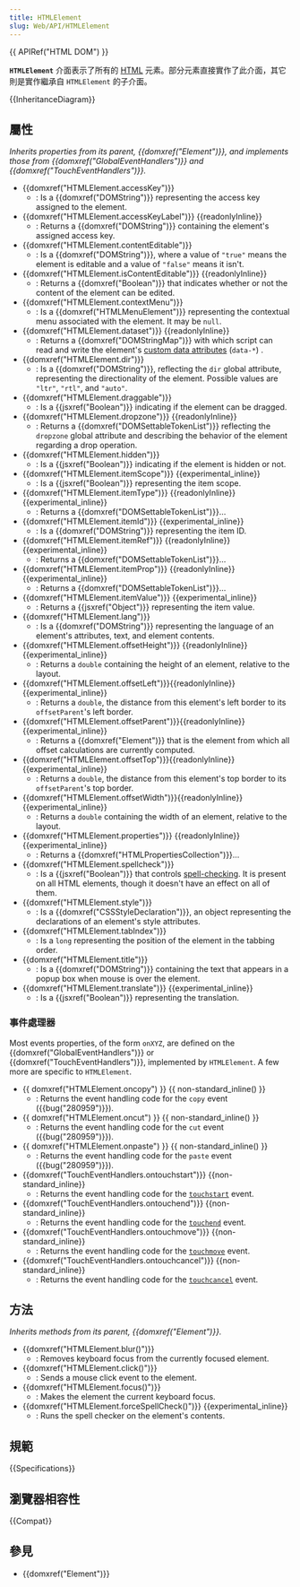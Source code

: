 ```yaml
---
title: HTMLElement
slug: Web/API/HTMLElement
---
```


{{ APIRef("HTML DOM") }}

**`HTMLElement`** 介面表示了所有的 [HTML](/docs/Web/HTML) 元素。部分元素直接實作了此介面，其它則是實作繼承自 `HTMLElement` 的子介面。

{{InheritanceDiagram}}

## 屬性

_Inherits properties from its parent, {{domxref("Element")}}, and implements those from {{domxref("GlobalEventHandlers")}} and {{domxref("TouchEventHandlers")}}._

- {{domxref("HTMLElement.accessKey")}}
  - : Is a {{domxref("DOMString")}} representing the access key assigned to the element.
- {{domxref("HTMLElement.accessKeyLabel")}} {{readonlyInline}}
  - : Returns a {{domxref("DOMString")}} containing the element's assigned access key.
- {{domxref("HTMLElement.contentEditable")}}
  - : Is a {{domxref("DOMString")}}, where a value of `"true"` means the element is editable and a value of `"false"` means it isn't.
- {{domxref("HTMLElement.isContentEditable")}} {{readonlyInline}}
  - : Returns a {{domxref("Boolean")}} that indicates whether or not the content of the element can be edited.
- {{domxref("HTMLElement.contextMenu")}}
  - : Is a {{domxref("HTMLMenuElement")}} representing the contextual menu associated with the element. It may be `null`.
- {{domxref("HTMLElement.dataset")}} {{readonlyInline}}
  - : Returns a {{domxref("DOMStringMap")}} with which script can read and write the element's [custom data attributes](/zh-TW/docs/Web/Guide/HTML/Using_data_attributes) (`data-*`) .
- {{domxref("HTMLElement.dir")}}
  - : Is a {{domxref("DOMString")}}, reflecting the `dir` global attribute, representing the directionality of the element. Possible values are `"ltr"`, `"rtl"`, and `"auto"`.
- {{domxref("HTMLElement.draggable")}}
  - : Is a {{jsxref("Boolean")}} indicating if the element can be dragged.
- {{domxref("HTMLElement.dropzone")}} {{readonlyInline}}
  - : Returns a {{domxref("DOMSettableTokenList")}} reflecting the `dropzone` global attribute and describing the behavior of the element regarding a drop operation.
- {{domxref("HTMLElement.hidden")}}
  - : Is a {{jsxref("Boolean")}} indicating if the element is hidden or not.
- {{domxref("HTMLElement.itemScope")}} {{experimental_inline}}
  - : Is a {{jsxref("Boolean")}} representing the item scope.
- {{domxref("HTMLElement.itemType")}} {{readonlyInline}}{{experimental_inline}}
  - : Returns a {{domxref("DOMSettableTokenList")}}…
- {{domxref("HTMLElement.itemId")}} {{experimental_inline}}
  - : Is a {{domxref("DOMString")}} representing the item ID.
- {{domxref("HTMLElement.itemRef")}} {{readonlyInline}}{{experimental_inline}}
  - : Returns a {{domxref("DOMSettableTokenList")}}…
- {{domxref("HTMLElement.itemProp")}} {{readonlyInline}}{{experimental_inline}}
  - : Returns a {{domxref("DOMSettableTokenList")}}…
- {{domxref("HTMLElement.itemValue")}} {{experimental_inline}}
  - : Returns a {{jsxref("Object")}} representing the item value.
- {{domxref("HTMLElement.lang")}}
  - : Is a {{domxref("DOMString")}} representing the language of an element's attributes, text, and element contents.
- {{domxref("HTMLElement.offsetHeight")}} {{readonlyInline}}{{experimental_inline}}
  - : Returns a `double` containing the height of an element, relative to the layout.
- {{domxref("HTMLElement.offsetLeft")}}{{readonlyInline}}{{experimental_inline}}
  - : Returns a `double`, the distance from this element's left border to its `offsetParent`'s left border.
- {{domxref("HTMLElement.offsetParent")}}{{readonlyInline}}{{experimental_inline}}
  - : Returns a {{domxref("Element")}} that is the element from which all offset calculations are currently computed.
- {{domxref("HTMLElement.offsetTop")}}{{readonlyInline}}{{experimental_inline}}
  - : Returns a `double`, the distance from this element's top border to its `offsetParent`'s top border.
- {{domxref("HTMLElement.offsetWidth")}}{{readonlyInline}}{{experimental_inline}}
  - : Returns a `double` containing the width of an element, relative to the layout.
- {{domxref("HTMLElement.properties")}} {{readonlyInline}}{{experimental_inline}}
  - : Returns a {{domxref("HTMLPropertiesCollection")}}…
- {{domxref("HTMLElement.spellcheck")}}
  - : Is a {{jsxref("Boolean")}} that controls [spell-checking](/zh-TW/docs/HTML/Controlling_spell_checking_in_HTML_forms). It is present on all HTML elements, though it doesn't have an effect on all of them.
- {{domxref("HTMLElement.style")}}
  - : Is a {{domxref("CSSStyleDeclaration")}}, an object representing the declarations of an element's style attributes.
- {{domxref("HTMLElement.tabIndex")}}
  - : Is a `long` representing the position of the element in the tabbing order.
- {{domxref("HTMLElement.title")}}
  - : Is a {{domxref("DOMString")}} containing the text that appears in a popup box when mouse is over the element.
- {{domxref("HTMLElement.translate")}} {{experimental_inline}}
  - : Is a {{jsxref("Boolean")}} representing the translation.

### 事件處理器

Most events properties, of the form `onXYZ`, are defined on the {{domxref("GlobalEventHandlers")}} or {{domxref("TouchEventHandlers")}}, implemented by `HTMLElement`. A few more are specific to `HTMLElement`.

- {{ domxref("HTMLElement.oncopy") }} {{ non-standard_inline() }}
  - : Returns the event handling code for the `copy` event ({{bug("280959")}}).
- {{ domxref("HTMLElement.oncut") }} {{ non-standard_inline() }}
  - : Returns the event handling code for the `cut` event ({{bug("280959")}}).
- {{ domxref("HTMLElement.onpaste") }} {{ non-standard_inline() }}
  - : Returns the event handling code for the `paste` event ({{bug("280959")}}).
- {{domxref("TouchEventHandlers.ontouchstart")}} {{non-standard_inline}}
  - : Returns the event handling code for the [`touchstart`](/zh-TW/docs/Web/API/Element/touchstart_event) event.
- {{domxref("TouchEventHandlers.ontouchend")}} {{non-standard_inline}}
  - : Returns the event handling code for the [`touchend`](/zh-TW/docs/Web/API/Element/touchend_event) event.
- {{domxref("TouchEventHandlers.ontouchmove")}} {{non-standard_inline}}
  - : Returns the event handling code for the [`touchmove`](/zh-TW/docs/Web/API/Element/touchmove_event) event.
- {{domxref("TouchEventHandlers.ontouchcancel")}} {{non-standard_inline}}
  - : Returns the event handling code for the [`touchcancel`](/zh-TW/docs/Web/API/Element/touchcancel_event) event.

## 方法

_Inherits methods from its parent, {{domxref("Element")}}._

- {{domxref("HTMLElement.blur()")}}
  - : Removes keyboard focus from the currently focused element.
- {{domxref("HTMLElement.click()")}}
  - : Sends a mouse click event to the element.
- {{domxref("HTMLElement.focus()")}}
  - : Makes the element the current keyboard focus.
- {{domxref("HTMLElement.forceSpellCheck()")}} {{experimental_inline}}
  - : Runs the spell checker on the element's contents.

## 規範

{{Specifications}}

## 瀏覽器相容性

{{Compat}}

## 參見

- {{domxref("Element")}}
